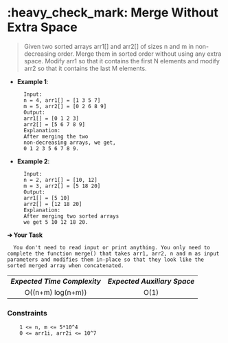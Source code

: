 <h1>:heavy_check_mark: Merge Without Extra Space</h1>
<blockquote>Given two sorted arrays arr1[] and arr2[] of sizes n and m in non-decreasing order. Merge them in sorted order without using any extra space. Modify arr1 so that it contains the first N elements and modify arr2 so that it contains the last M elements.</blockquote>

* **Example 1**:<br>

        Input: 
        n = 4, arr1[] = [1 3 5 7] 
        m = 5, arr2[] = [0 2 6 8 9]
        Output: 
        arr1[] = [0 1 2 3]
        arr2[] = [5 6 7 8 9]
        Explanation:
        After merging the two 
        non-decreasing arrays, we get, 
        0 1 2 3 5 6 7 8 9.

* **Example 2**:<br>

        Input: 
        n = 2, arr1[] = [10, 12] 
        m = 3, arr2[] = [5 18 20]
        Output: 
        arr1[] = [5 10]
        arr2[] = [12 18 20]
        Explanation:
        After merging two sorted arrays 
        we get 5 10 12 18 20.

**➔ Your Task**

      You don't need to read input or print anything. You only need to complete the function merge() that takes arr1, arr2, n and m as input parameters and modifies them in-place so that they look like the sorted merged array when concatenated.

<table align="center">
      <tr><td><em><b>Expected Time Complexity</td> <td><em><b>Expected Auxiliary Space</td></tr>
      <tr><td align="center">O((n+m) log(n+m))</td> <td align="center">O(1)</td></tr>
</table>

### **Constraints** 

        1 <= n, m <= 5*10^4
        0 <= arr1i, arr2i <= 10^7